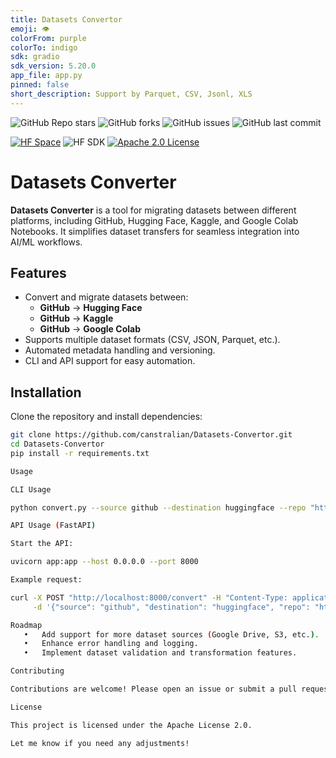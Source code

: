 ```yaml
---
title: Datasets Convertor
emoji: 👁
colorFrom: purple
colorTo: indigo
sdk: gradio
sdk_version: 5.20.0
app_file: app.py
pinned: false
short_description: Support by Parquet, CSV, Jsonl, XLS
---
```

![GitHub Repo stars](https://img.shields.io/github/stars/canstralian/Datasets-Convertor?style=social)
![GitHub forks](https://img.shields.io/github/forks/canstralian/Datasets-Convertor?style=social)
![GitHub issues](https://img.shields.io/github/issues/canstralian/Datasets-Convertor)
![GitHub last commit](https://img.shields.io/github/last-commit/canstralian/Datasets-Convertor)

[![HF Space](https://img.shields.io/badge/Hugging%20Face-Spaces-yellow?logo=huggingface)](https://huggingface.co/spaces/whackthejacker/Datasets-Convertor)
![HF SDK](https://img.shields.io/badge/SDK-Gradio%205.20.0-blue?logo=python)
[![Apache 2.0 License](https://img.shields.io/badge/license-Apache%202.0-blue.svg)](LICENSE.md)

# Datasets Converter

**Datasets Converter** is a tool for migrating datasets between different platforms, including GitHub, Hugging Face, Kaggle, and Google Colab Notebooks. It simplifies dataset transfers for seamless integration into AI/ML workflows.

## Features

- Convert and migrate datasets between:
  - **GitHub** → **Hugging Face**
  - **GitHub** → **Kaggle**
  - **GitHub** → **Google Colab**
- Supports multiple dataset formats (CSV, JSON, Parquet, etc.).
- Automated metadata handling and versioning.
- CLI and API support for easy automation.

## Installation

Clone the repository and install dependencies:

```bash
git clone https://github.com/canstralian/Datasets-Convertor.git
cd Datasets-Convertor
pip install -r requirements.txt

Usage

CLI Usage

python convert.py --source github --destination huggingface --repo "https://github.com/user/repo"

API Usage (FastAPI)

Start the API:

uvicorn app:app --host 0.0.0.0 --port 8000

Example request:

curl -X POST "http://localhost:8000/convert" -H "Content-Type: application/json" \
     -d '{"source": "github", "destination": "huggingface", "repo": "https://github.com/user/repo"}'

Roadmap
   •   Add support for more dataset sources (Google Drive, S3, etc.).
   •   Enhance error handling and logging.
   •   Implement dataset validation and transformation features.

Contributing

Contributions are welcome! Please open an issue or submit a pull request.

License

This project is licensed under the Apache License 2.0.

Let me know if you need any adjustments!